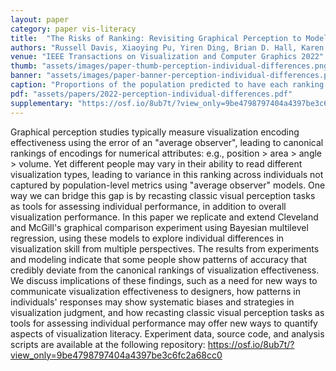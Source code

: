 ```yaml
---
layout: paper
category: paper vis-literacy
title:  "The Risks of Ranking: Revisiting Graphical Perception to Model Individual Differences in Visualization Performance"
authors: "Russell Davis, Xiaoying Pu, Yiren Ding, Brian D. Hall, Karen Bonilla, Mi Feng, Matthew Kay, Lane Harrison"
venue: "IEEE Transactions on Visualization and Computer Graphics 2022"
thumb: "assets/images/paper-thumb-perception-individual-differences.png"
banner: "assets/images/paper-banner-perception-individual-differences.png"
caption: "Proportions of the population predicted to have each ranking in terms of mean absolute error, listed in order from most to least common ranking. All proportions added together equal 1 (100% of the population) (Fig.9 in paper)"
pdf: "assets/papers/2022-perception-individual-differences.pdf"
supplementary: "https://osf.io/8ub7t/?view_only=9be4798797404a4397be3c6fc2a68cc0"
---
```


<!-- abstract -->
Graphical perception studies typically measure visualization encoding effectiveness using the error of an "average observer", leading to canonical rankings of encodings for numerical attributes: e.g., position > area > angle > volume. Yet different people may vary in their ability to read different visualization types, leading to variance in this ranking across individuals not captured by population-level metrics using "average observer" models. One way we can bridge this gap is by recasting classic visual perception tasks as tools for assessing individual performance, in addition to overall visualization performance. In this paper we replicate and extend Cleveland and McGill's graphical comparison experiment using Bayesian multilevel regression, using these models to explore individual differences in visualization skill from multiple perspectives. The results from experiments and modeling indicate that some people show patterns of accuracy that credibly deviate from the canonical rankings of visualization effectiveness. We discuss implications of these findings, such as a need for new ways to communicate visualization effectiveness to designers, how patterns in individuals' responses may show systematic biases and strategies in visualization judgment, and how recasting classic visual perception tasks as tools for assessing individual performance may offer new ways to quantify aspects of visualization literacy. Experiment data, source code, and analysis scripts are available at the following repository: https://osf.io/8ub7t/?view_only=9be4798797404a4397be3c6fc2a68cc0
